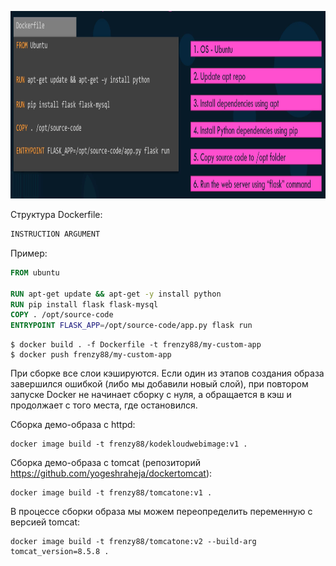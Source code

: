 <img src="image.png" width="900" height="300"><br>

Структура Dockerfile:

```Dockerfile
INSTRUCTION ARGUMENT
```

Пример:

```Dockerfile
FROM ubuntu

RUN apt-get update && apt-get -y install python
RUN pip install flask flask-mysql
COPY . /opt/source-code
ENTRYPOINT FLASK_APP=/opt/source-code/app.py flask run
```

```shell
$ docker build . -f Dockerfile -t frenzy88/my-custom-app
$ docker push frenzy88/my-custom-app
```

При сборке все слои кэшируются. Если один из этапов создания образа завершился ошибкой (либо мы добавили новый слой), при повтором запуске Docker не начинает сборку с нуля, а обращается в кэш и продолжает с того места, где остановился.

Сборка демо-образа с httpd:

```shell
docker image build -t frenzy88/kodekloudwebimage:v1 .
```

Сборка демо-образа с tomcat (репозиторий https://github.com/yogeshraheja/dockertomcat):

```shell
docker image build -t frenzy88/tomcatone:v1 .
```

В процессе сборки образа мы можем переопределить переменную с версией tomcat:

```shell
docker image build -t frenzy88/tomcatone:v2 --build-arg tomcat_version=8.5.8 .
```